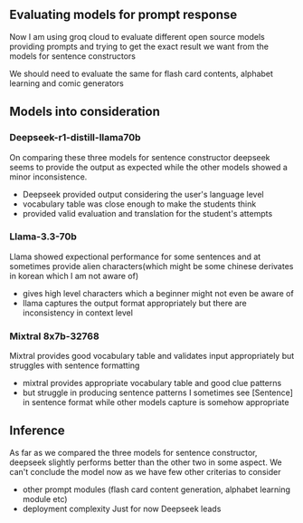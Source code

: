 ## Evaluating models for prompt response

Now I am using groq cloud to evaluate different open source models
providing prompts and trying to get the exact result we want from the models for sentence constructors

We should need to evaluate the same for flash card contents, alphabet learning and comic generators 

## Models into consideration 
### Deepseek-r1-distill-llama70b

On comparing these three models for sentence constructor deepseek seems to provide the output as expected while the other models showed a minor inconsistence.
- Deepseek provided output considering the user's language level
- vocabulary table was close enough to make the students think
- provided valid evaluation and translation for the student's attempts

### Llama-3.3-70b

Llama showed expectional performance for some sentences and at sometimes provide alien characters(which might be some chinese derivates in korean which I am not aware of)
- gives high level characters which a beginner might not even be aware of
- llama captures the output format appropriately but there are inconsistency in context level

### Mixtral 8x7b-32768

Mixtral provides good vocabulary table and validates input appropriately but struggles with sentence formatting
- mixtral provides appropriate vocabulary table and good clue patterns
- but struggle in producing sentence patterns I sometimes see [Sentence] in sentence format while other models capture is somehow appropriate

## Inference
As far as we compared the three models for sentence constructor, deepseek slightly performs better than the other two in some aspect.
We can't conclude the model now as we have few other criterias to consider 
 - other prompt modules (flash card content generation, alphabet learning module etc)
 - deployment complexity
Just for now Deepseek leads